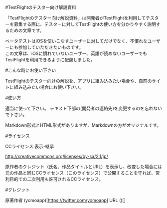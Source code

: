 #TestFlightのテスター向け解説資料

「TestFlightのテスター向け解説資料」は開発者がTestFlightを利用してテスターを募集する際に、テスターに対してTestFlightの使い方を分かりやすく説明するための文章です。  

ベータテストはiOSを使いこなすユーザーに対してだけでなく、不慣れなユーザーにも参加していただきたいものです。  
この文章は、iOSに慣れていないユーザー、英語が読めないユーザーでもTestFlightを利用できるように配慮しました。  

#こんな時にお使い下さい

TestFlightのテスター向けの解説を、アプリに組み込みたい場合や、自前のサイトに組み込みたい場合にお使い下さい。

#使い方

適当に使って下さい。
テキスト下部の(開発者の連絡先)を変更するのを忘れないで下さい。

Markdown形式とHTML形式がありますが、Markdownの方がオリジナルです。

#ライセンス

CCライセンス 表示-継承

http://creativecommons.org/licenses/by-sa/2.1/jp/

原作者のクレジット（氏名、作品タイトルとURL）を表示し、改変した場合には元の作品と同じCCライセンス（このライセンス）で公開することを守れば、営利目的での二次利用も許可されるCCライセンス。

#クレジット

原著作者 (yomoapp)[https://twitter.com/yomoapp]
URL ()[]

